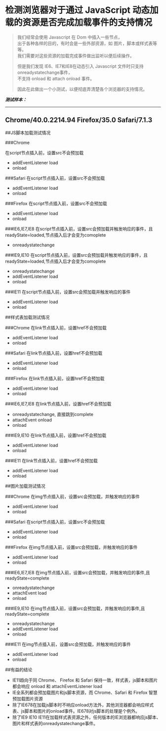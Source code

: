 检测浏览器对于通过 JavaScript 动态加载的资源是否完成加载事件的支持情况
=============================

>  我们经常会使用 Javascript 在 Dom 中插入一些节点，  
>  出于各种各样的目的，有时会是一些外部资源，如 图片，脚本或样式表等等。  
>  我们需要对这些资源的加载完成事件做出监听以便后续操作。  
>
>  但是我们发现 IE6、IE7和IE8在动态引入 Javascript 文件时只支持 onreadystatechange事件，  
>  不支持 onload 和 attach onload 事件。  
>
> 因此在此做出一个小测试，以便彻底弄清楚各个浏览器的支持情况。

___测试样本：___

---
Chrome/40.0.2214.94
Firefox/35.0
Safari/7.1.3
---

##JS脚本加载测试情况

###Chrome

在script节点插入前，设置src不会预加载

- addEventListener load
- onload

###Safari
在script节点插入前，设置src不会预加载

- addEventListener load
- onload

###Firefox
在script节点插入前，设置src不会预加载

- addEventListener load
- onload

###IE6,IE7,IE8
在script节点插入前，设置src会预加载并触发响应的事件，且readyState=loaded,节点插入后才会变为comoplete

 - onreadystatechange

###IE9,IE10
在script节点插入前，设置src会预加载并触发响应的事件，且readyState=loaded,节点插入后才会变为comoplete

- onreadystatechange
- addEventListener load
- onload

###IE11
在script节点插入前，设置src会预加载并触发响应的事件

- addEventListener load
- onload


##样式表加载测试情况

###Chrome
在link节点插入前，设置href不会预加载

- addEventListener load
- onload

###Safari
在link节点插入前，设置href不会预加载

- addEventListener load
- onload

###Firefox
在link节点插入前，设置href不会预加载

- addEventListener load
- onload

###IE6,IE7,IE8
在link节点插入前，设置href不会预加载

- onreadystatechange, 直接跳到complete
- attachEvent onload
- onload

###IE9,IE10
在link节点插入前，设置href不会预加载

- addEventListener load
- onload

###IE11
在link节点插入前，设置href不会预加载

- addEventListener load
- onload


##图片加载测试情况

###Chrome
在img节点插入前，设置src会预加载，并触发响应的事件

- addEventListener load
- onload

###Safari
在script节点插入前，设置src不会预加载

- addEventListener load
- onload

###Firefox
在img节点插入前，设置src会预加载，并触发响应的事件

- addEventListener load
- onload

###IE6,IE7,IE8
在img节点插入前，设置src会预加载，并触发响应的事件,且readyState=complete

- onreadystatechange
- attachEvent load
- onload

###IE9,IE10
在img节点插入前，设置src会预加载，并触发响应的事件,且readyState=complete

- onreadystatechange
- addEventListener load
- onload

###IE11
在img节点插入前，设置src会预加载，并触发响应的事件  

- addEventListener load
- onload


##有益的结论

+ IE11趋向于同 Chrome、 Firefox 和 Safari 保持一致，样式表，js脚本和图片都会响应 onload 和 attachEventListener load
+ IE全系列都会预加载图片和js脚本资源，而 Chrome、Safari 和 Firefox 智慧预加载图片资源
+ 除了IE678在加载js脚本时不响应onload方法外，其他浏览器都会响应样式表、js脚本和图片的onload事件。IE678对js脚本的处理是个例外。
+ 除了IE9 IE10 IE11在加载样式表资源之外，任何版本的IE浏览器都响应js脚本、图片和样式表的onreadystatechange事件。